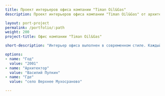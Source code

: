 ```yaml
---
title: Проект интерьеров офиса компании "Timan Oil&Gas"
description: Проект интерьеров офиса компании "Timan Oil&Gas" от архитектурного бюро А510. Индивидуальное проектирование на заказ.

layout: port-project
permalink: /portfolio/:path
weight: 200
project-title: Офис компании "Timan Oil&Gas"

short-description: "Интерьер офиса выполнен в современном стиле. Каждый элемент декора был разработан эксклюзивно для этого проекта: молдинги из шлифованного алюминия с внутренней подсветкой, вырезанная из нержавеющей стали карта, кожаная плитка, световые колодцы. Два кабинета выдержаны в корабельной тематике."

options:
- name: "Год"
  value: "2001"
- name: "Архитектор"
  value: "Василий Пупкин"
- name: "Где"
  value: "село Верхнее Мухосраново"

---
```


